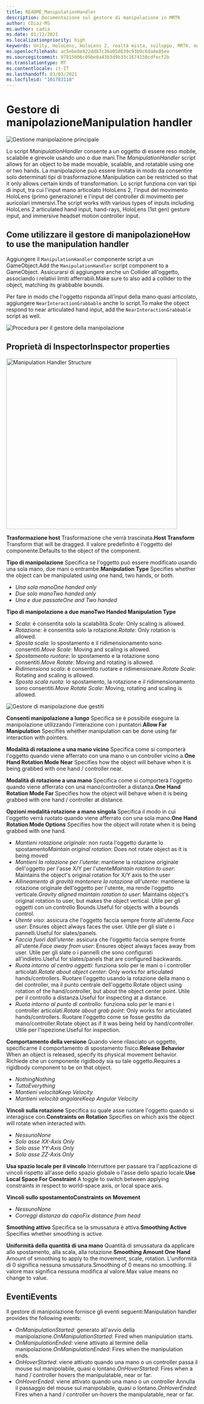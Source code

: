 ```yaml
---
title: README_ManipulationHandler
description: Documentazione sul gestore di manipolazione in MRTK
author: CDiaz-MS
ms.author: cadia
ms.date: 01/12/2021
ms.localizationpriority: high
keywords: Unity, HoloLens, HoloLens 2, realtà mista, sviluppo, MRTK, manipolazione,
ms.openlocfilehash: ac5ebe8e822dd87c36a058639c93b9c6da8e85ee
ms.sourcegitcommit: 97815006c09be0a43b3d9b33c1674150cdfecf2b
ms.translationtype: MT
ms.contentlocale: it-IT
ms.lasthandoff: 03/03/2021
ms.locfileid: "101783118"
---
```

# <a name="manipulation-handler"></a><span data-ttu-id="40451-104">Gestore di manipolazione</span><span class="sxs-lookup"><span data-stu-id="40451-104">Manipulation handler</span></span>

![Gestione manipolazione principale](Images/ManipulationHandler/MRTK_Manipulation_Main.png)

<span data-ttu-id="40451-106">Lo script *ManipulationHandler* consente a un oggetto di essere reso mobile, scalabile e girevole usando uno o due mani.</span><span class="sxs-lookup"><span data-stu-id="40451-106">The *ManipulationHandler* script allows for an object to be made movable, scalable, and rotatable using one or two hands.</span></span> <span data-ttu-id="40451-107">La manipolazione può essere limitata in modo da consentire solo determinati tipi di trasformazione.</span><span class="sxs-lookup"><span data-stu-id="40451-107">Manipulation can be restricted so that it only allows certain kinds of transformation.</span></span> <span data-ttu-id="40451-108">Lo script funziona con vari tipi di input, tra cui l'input mano articolato HoloLens 2, l'input del movimento HoloLens (primo generazione) e l'input del controller di movimento per auricolari immersivi.</span><span class="sxs-lookup"><span data-stu-id="40451-108">The script works with various types of inputs including HoloLens 2 articulated hand input, hand-rays, HoloLens (1st gen) gesture input, and immersive headset motion controller input.</span></span>

## <a name="how-to-use-the-manipulation-handler"></a><span data-ttu-id="40451-109">Come utilizzare il gestore di manipolazione</span><span class="sxs-lookup"><span data-stu-id="40451-109">How to use the manipulation handler</span></span>

<span data-ttu-id="40451-110">Aggiungere il `ManipulationHandler` componente script a un GameObject.</span><span class="sxs-lookup"><span data-stu-id="40451-110">Add the `ManipulationHandler` script component to a GameObject.</span></span> <span data-ttu-id="40451-111">Assicurarsi di aggiungere anche un Collider all'oggetto, associando i relativi limiti afferrabili.</span><span class="sxs-lookup"><span data-stu-id="40451-111">Make sure to also add a collider to the object, matching its grabbable bounds.</span></span>

<span data-ttu-id="40451-112">Per fare in modo che l'oggetto risponda all'input della mano quasi articolato, aggiungere `NearInteractionGrabbable` anche lo script.</span><span class="sxs-lookup"><span data-stu-id="40451-112">To make the object respond to near articulated hand input, add the `NearInteractionGrabbable` script as well.</span></span>

![Procedura per il gestore della manipolazione](Images/ManipulationHandler/MRTK_ManipulationHandler_Howto.png)

## <a name="inspector-properties"></a><span data-ttu-id="40451-114">Proprietà di Inspector</span><span class="sxs-lookup"><span data-stu-id="40451-114">Inspector properties</span></span>

<img src="Images/ManipulationHandler/MRTK_ManipulationHandler_Structure.png" width="450" alt="Manipulation Handler Structure">

<span data-ttu-id="40451-115">**Trasformazione host** Trasformazione che verrà trascinata.</span><span class="sxs-lookup"><span data-stu-id="40451-115">**Host Transform** Transform that will be dragged.</span></span> <span data-ttu-id="40451-116">Il valore predefinito è l'oggetto del componente.</span><span class="sxs-lookup"><span data-stu-id="40451-116">Defaults to the object of the component.</span></span>

<span data-ttu-id="40451-117">**Tipo di manipolazione** Specifica se l'oggetto può essere modificato usando una sola mano, due mani o entrambe.</span><span class="sxs-lookup"><span data-stu-id="40451-117">**Manipulation Type** Specifies whether the object can be manipulated using one hand, two hands, or both.</span></span>

* <span data-ttu-id="40451-118">*Una sola mano*</span><span class="sxs-lookup"><span data-stu-id="40451-118">*One handed only*</span></span>
* <span data-ttu-id="40451-119">*Due solo mano*</span><span class="sxs-lookup"><span data-stu-id="40451-119">*Two handed only*</span></span>
* <span data-ttu-id="40451-120">*Una e due passate*</span><span class="sxs-lookup"><span data-stu-id="40451-120">*One and Two handed*</span></span>

<span data-ttu-id="40451-121">**Tipo di manipolazione a due mano**</span><span class="sxs-lookup"><span data-stu-id="40451-121">**Two Handed Manipulation Type**</span></span>

* <span data-ttu-id="40451-122">*Scala*: è consentita solo la scalabilità.</span><span class="sxs-lookup"><span data-stu-id="40451-122">*Scale*: Only scaling is allowed.</span></span>
* <span data-ttu-id="40451-123">*Rotazione*: è consentita solo la rotazione.</span><span class="sxs-lookup"><span data-stu-id="40451-123">*Rotate*: Only rotation is allowed.</span></span>
* <span data-ttu-id="40451-124">*Sposta scala*: lo spostamento e il ridimensionamento sono consentiti.</span><span class="sxs-lookup"><span data-stu-id="40451-124">*Move Scale*: Moving and scaling is allowed.</span></span>
* <span data-ttu-id="40451-125">*Spostamento ruotare*: lo spostamento e la rotazione sono consentiti.</span><span class="sxs-lookup"><span data-stu-id="40451-125">*Move Rotate*: Moving and rotating is allowed.</span></span>
* <span data-ttu-id="40451-126">*Ridimensiona scala*: è consentito ruotare e ridimensionare.</span><span class="sxs-lookup"><span data-stu-id="40451-126">*Rotate Scale*: Rotating and scaling is allowed.</span></span>
* <span data-ttu-id="40451-127">*Sposta scala ruota*: lo spostamento, la rotazione e il ridimensionamento sono consentiti.</span><span class="sxs-lookup"><span data-stu-id="40451-127">*Move Rotate Scale*: Moving, rotating and scaling is allowed.</span></span>

![Gestore di manipolazione due gestiti](Images/ManipulationHandler/MRTK_ManipulationHandler_TwoHanded.jpg)

<span data-ttu-id="40451-129">**Consenti manipolazione a lungo** Specifica se è possibile eseguire la manipolazione utilizzando l'interazione con i puntatori.</span><span class="sxs-lookup"><span data-stu-id="40451-129">**Allow Far Manipulation** Specifies whether manipulation can be done using far interaction with pointers.</span></span>

<span data-ttu-id="40451-130">**Modalità di rotazione a una mano vicino** Specifica come si comporterà l'oggetto quando viene afferrato con una mano o un controller vicino a.</span><span class="sxs-lookup"><span data-stu-id="40451-130">**One Hand Rotation Mode Near** Specifies how the object will behave when it is being grabbed with one hand / controller near.</span></span>

<span data-ttu-id="40451-131">**Modalità di rotazione a una mano** Specifica come si comporterà l'oggetto quando viene afferrato con una mano/controller a distanza.</span><span class="sxs-lookup"><span data-stu-id="40451-131">**One Hand Rotation Mode Far** Specifies how the object will behave when it is being grabbed with one hand / controller at distance.</span></span>

<span data-ttu-id="40451-132">**Opzioni modalità rotazione a mano singola** Specifica il modo in cui l'oggetto verrà ruotato quando viene afferrato con una sola mano.</span><span class="sxs-lookup"><span data-stu-id="40451-132">**One Hand Rotation Mode Options** Specifies how the object will rotate when it is being grabbed with one hand.</span></span>

* <span data-ttu-id="40451-133">*Mantieni rotazione originale*: non ruota l'oggetto durante lo spostamento</span><span class="sxs-lookup"><span data-stu-id="40451-133">*Maintain original rotation*: Does not rotate object as it is being moved</span></span>
* <span data-ttu-id="40451-134">*Mantieni la rotazione per l'utente*: mantiene la rotazione originale dell'oggetto per l'asse X/Y per l'utente</span><span class="sxs-lookup"><span data-stu-id="40451-134">*Maintain rotation to user*: Maintains the object's original rotation for X/Y axis to the user</span></span>
* <span data-ttu-id="40451-135">*Allineamento di gravità mantenere la rotazione all'utente*: mantiene la rotazione originale dell'oggetto per l'utente, ma rende l'oggetto verticale.</span><span class="sxs-lookup"><span data-stu-id="40451-135">*Gravity aligned maintain rotation to user*: Maintains object's original rotation to user, but makes the object vertical.</span></span> <span data-ttu-id="40451-136">Utile per gli oggetti con un controllo Bounds.</span><span class="sxs-lookup"><span data-stu-id="40451-136">Useful for objects with a bounds control.</span></span>
* <span data-ttu-id="40451-137">*Utente viso*: assicura che l'oggetto faccia sempre fronte all'utente.</span><span class="sxs-lookup"><span data-stu-id="40451-137">*Face user*: Ensures object always faces the user.</span></span> <span data-ttu-id="40451-138">Utile per gli slate o i pannelli.</span><span class="sxs-lookup"><span data-stu-id="40451-138">Useful for slates/panels.</span></span>
* <span data-ttu-id="40451-139">*Faccia fuori dall'utente*: assicura che l'oggetto faccia sempre fronte all'utente.</span><span class="sxs-lookup"><span data-stu-id="40451-139">*Face away from user*: Ensures object always faces away from user.</span></span> <span data-ttu-id="40451-140">Utile per gli slate o i pannelli che sono configurati all'indietro.</span><span class="sxs-lookup"><span data-stu-id="40451-140">Useful for slates/panels that are configured backwards.</span></span>
* <span data-ttu-id="40451-141">*Ruota intorno al centro oggetti*: funziona solo per le mani o i controller articolati.</span><span class="sxs-lookup"><span data-stu-id="40451-141">*Rotate about object center*:  Only works for articulated hands/controllers.</span></span> <span data-ttu-id="40451-142">Ruotare l'oggetto usando la rotazione della mano o del controller, ma il punto centrale dell'oggetto.</span><span class="sxs-lookup"><span data-stu-id="40451-142">Rotate object using rotation of the hand/controller, but about the object center point.</span></span> <span data-ttu-id="40451-143">Utile per il controllo a distanza.</span><span class="sxs-lookup"><span data-stu-id="40451-143">Useful for inspecting at a distance.</span></span>
* <span data-ttu-id="40451-144">*Ruota intorno al punto di* controllo: funziona solo per le mani e i controller articolati.</span><span class="sxs-lookup"><span data-stu-id="40451-144">*Rotate about grab point*:  Only works for articulated hands/controllers.</span></span> <span data-ttu-id="40451-145">Ruotare l'oggetto come se fosse gestito da mano/controller.</span><span class="sxs-lookup"><span data-stu-id="40451-145">Rotate object as if it was being held by hand/controller.</span></span> <span data-ttu-id="40451-146">Utile per l'ispezione.</span><span class="sxs-lookup"><span data-stu-id="40451-146">Useful for inspection.</span></span>

<span data-ttu-id="40451-147">**Comportamento della versione** Quando viene rilasciato un oggetto, specificarne il comportamento di spostamento fisico.</span><span class="sxs-lookup"><span data-stu-id="40451-147">**Release Behavior** When an object is released, specify its physical movement behavior.</span></span> <span data-ttu-id="40451-148">Richiede che un componente rigidbody sia su tale oggetto.</span><span class="sxs-lookup"><span data-stu-id="40451-148">Requires a rigidbody component to be on that object.</span></span>

* <span data-ttu-id="40451-149">*Nothing*</span><span class="sxs-lookup"><span data-stu-id="40451-149">*Nothing*</span></span>
* <span data-ttu-id="40451-150">*Tutto*</span><span class="sxs-lookup"><span data-stu-id="40451-150">*Everything*</span></span>
* <span data-ttu-id="40451-151">*Mantieni velocità*</span><span class="sxs-lookup"><span data-stu-id="40451-151">*Keep Velocity*</span></span>
* <span data-ttu-id="40451-152">*Mantieni velocità angolare*</span><span class="sxs-lookup"><span data-stu-id="40451-152">*Keep Angular Velocity*</span></span>

<span data-ttu-id="40451-153">**Vincoli sulla rotazione** Specifica su quale asse ruotare l'oggetto quando si interagisce con.</span><span class="sxs-lookup"><span data-stu-id="40451-153">**Constraints on Rotation** Specifies on which axis the object will rotate when interacted with.</span></span>

* <span data-ttu-id="40451-154">*Nessuno*</span><span class="sxs-lookup"><span data-stu-id="40451-154">*None*</span></span>
* <span data-ttu-id="40451-155">*Solo asse X*</span><span class="sxs-lookup"><span data-stu-id="40451-155">*X-Axis Only*</span></span>
* <span data-ttu-id="40451-156">*Solo asse Y*</span><span class="sxs-lookup"><span data-stu-id="40451-156">*Y-Axis Only*</span></span>
* <span data-ttu-id="40451-157">*Solo asse Z*</span><span class="sxs-lookup"><span data-stu-id="40451-157">*Z-Axis Only*</span></span>

<span data-ttu-id="40451-158">**Usa spazio locale per il vincolo** Interruttore per passare tra l'applicazione di vincoli rispetto all'asse dello spazio globale o l'asse dello spazio locale.</span><span class="sxs-lookup"><span data-stu-id="40451-158">**Use Local Space For Constraint** A toggle to switch between applying constraints in respect to world-space axis, or local space axis.</span></span>

<span data-ttu-id="40451-159">**Vincoli sullo spostamento**</span><span class="sxs-lookup"><span data-stu-id="40451-159">**Constraints on Movement**</span></span>

* <span data-ttu-id="40451-160">*Nessuno*</span><span class="sxs-lookup"><span data-stu-id="40451-160">*None*</span></span>
* <span data-ttu-id="40451-161">*Correggi distanza da capo*</span><span class="sxs-lookup"><span data-stu-id="40451-161">*Fix distance from head*</span></span>

<span data-ttu-id="40451-162">**Smoothing attivo** Specifica se la smussatura è attiva.</span><span class="sxs-lookup"><span data-stu-id="40451-162">**Smoothing Active** Specifies whether smoothing is active.</span></span>

<span data-ttu-id="40451-163">**Uniformità della quantità di una mano** Quantità di smussatura da applicare allo spostamento, alla scala, alla rotazione.</span><span class="sxs-lookup"><span data-stu-id="40451-163">**Smoothing Amount One Hand** Amount of smoothing to apply to the movement, scale, rotation.</span></span> <span data-ttu-id="40451-164">L'uniformità di 0 significa nessuna smussatura.</span><span class="sxs-lookup"><span data-stu-id="40451-164">Smoothing of 0 means no smoothing.</span></span> <span data-ttu-id="40451-165">Il valore max significa nessuna modifica al valore.</span><span class="sxs-lookup"><span data-stu-id="40451-165">Max value means no change to value.</span></span>

## <a name="events"></a><span data-ttu-id="40451-166">Eventi</span><span class="sxs-lookup"><span data-stu-id="40451-166">Events</span></span>

<span data-ttu-id="40451-167">Il gestore di manipolazione fornisce gli eventi seguenti:</span><span class="sxs-lookup"><span data-stu-id="40451-167">Manipulation handler provides the following events:</span></span>

* <span data-ttu-id="40451-168">*OnManipulationStarted*: generato all'avvio della manipolazione.</span><span class="sxs-lookup"><span data-stu-id="40451-168">*OnManipulationStarted*: Fired when manipulation starts.</span></span>
* <span data-ttu-id="40451-169">*OnManipulationEnded*: viene attivato al termine della manipolazione.</span><span class="sxs-lookup"><span data-stu-id="40451-169">*OnManipulationEnded*: Fires when the manipulation ends.</span></span>
* <span data-ttu-id="40451-170">*OnHoverStarted*: viene attivato quando una mano o un controller passa il mouse sul manipolabile, quasi o lontano.</span><span class="sxs-lookup"><span data-stu-id="40451-170">*OnHoverStarted*: Fires when a hand / controller hovers the manipulatable, near or far.</span></span>
* <span data-ttu-id="40451-171">*OnHoverEnded*: viene attivato quando una mano o un controller Annulla il passaggio del mouse sul manipolabile, quasi o lontano.</span><span class="sxs-lookup"><span data-stu-id="40451-171">*OnHoverEnded*: Fires when a hand / controller un-hovers the manipulatable, near or far.</span></span>
